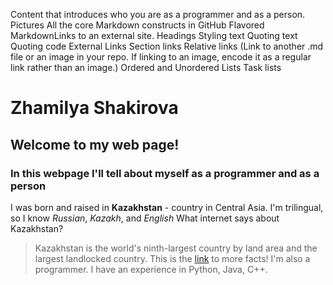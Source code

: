 Content that introduces who you are as a programmer and as a person. 
Pictures
All the core Markdown constructs in GitHub Flavored MarkdownLinks to an external site.
Headings
Styling text
Quoting text
Quoting code
External Links
Section links
Relative links (Link to another .md file or an image in your repo. If linking to an image, encode it as a regular link rather than an image.)
Ordered and Unordered Lists
Task lists



# Zhamilya Shakirova
## Welcome to my web page!
### In this webpage I'll tell about myself as a programmer and as a person
I was born and raised in **Kazakhstan** - country in Central Asia.
I'm trilingual, so I know *Russian*, *Kazakh*, and *English*
What internet says about Kazakhstan?
> Kazakhstan is the world's ninth-largest country by land area and the largest landlocked country.
This is the [link](https://aboutkazakhstan.com/blog/entertainment/12-interesting-facts-about-kazakhstan/) to more facts! 
I'm also a programmer. I have an experience in Python, Java, C++.
